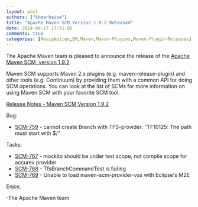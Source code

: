 ```yaml
---
layout: post
authors: ["khmarbaise"]
title: "Apache Maven SCM Version 1.9.2 Released"
date: 2014-09-17 17:51:00
comments: true
categories: [Neuigkeiten,BM,Maven,Maven-Plugins,Maven-Plugin-Releases]
---
```

The Apache Maven team is pleased to announce the release of the 
[Apache Maven SCM, version 1.9.2](https://maven.apache.org/scm/).

Maven SCM supports Maven 2.x plugins (e.g. maven-release-plugin) and other
tools (e.g. Continuum) by providing them with a common API for doing SCM
operations. You can look at the list of SCMs for more information on using
Maven SCM with your favorite SCM tool.

<!-- more -->

[Release Notes - Maven SCM Version 1.9.2](http://jira.codehaus.org/secure/ReleaseNote.jspa?projectId=10527&version=20535)

Bug:

 * [SCM-759](https://issues.apache.org/jira/browse/SCM-759) - cannot create Branch with TFS-provider: "TF10125: The path must start with $/"

Tasks:

 * [SCM-767](https://issues.apache.org/jira/browse/SCM-767) - mockito should be under test scope, not compile scope for accurev provider
 * [SCM-768](https://issues.apache.org/jira/browse/SCM-768) - TfsBranchCommandTest is failing
 * [SCM-769](https://issues.apache.org/jira/browse/SCM-769) - Unable to load maven-scm-provider-vss with Eclipse's M2E


Enjoy,

-The Apache Maven team
